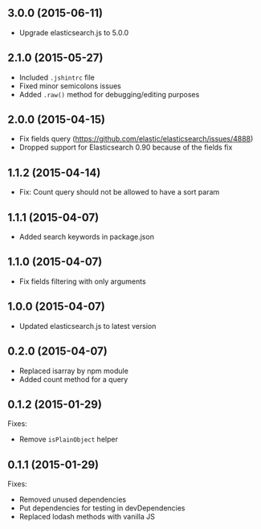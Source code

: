 ## 3.0.0 (2015-06-11)
- Upgrade elasticsearch.js to 5.0.0

## 2.1.0 (2015-05-27)
- Included `.jshintrc` file
- Fixed minor semicolons issues
- Added `.raw()` method for debugging/editing purposes

## 2.0.0 (2015-04-15)
- Fix fields query (https://github.com/elastic/elasticsearch/issues/4888)
- Dropped support for Elasticsearch 0.90 because of the fields fix

## 1.1.2 (2015-04-14)

- Fix: Count query should not be allowed to have a sort param

## 1.1.1 (2015-04-07)

- Added search keywords in package.json

## 1.1.0 (2015-04-07)

- Fix fields filtering with only arguments

## 1.0.0 (2015-04-07)

- Updated elasticsearch.js to latest version

## 0.2.0 (2015-04-07)

- Replaced isarray by npm module
- Added count method for a query

## 0.1.2 (2015-01-29)

Fixes:

- Remove `isPlainObject` helper

## 0.1.1 (2015-01-29)

Fixes:

- Removed unused dependencies
- Put dependencies for testing in devDependencies
- Replaced lodash methods with vanilla JS
